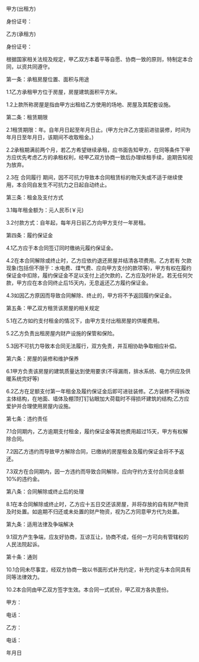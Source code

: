 
 


甲方(出租方)


身份证号：


乙方(承租方)


身份证号：


根据国家相关法规及规定，甲乙双方本着平等自愿、协商一致的原则，特制定本合同，以资共同遵守。


第一条：承租房屋位置、面积与用途


1.1乙方承租甲方位于房屋，房屋建筑面积平方米。


1.2上款所称房屋是指由甲方出租给乙方使用的场地、房屋及其配套设施。


第二条：租赁期限


2.1租赁期限：年。自年月日起至年月日止。(甲方允许乙方提前进驻装修，时间为年月日至年月日，该期间不收取租金。)


2.2承租期满前两个月，若乙方希望继续承租，应书面告知甲方，在同等条件下甲方应优先考虑乙方的承租权利，经甲乙双方协商一致后办理续租手续，逾期告知视为放弃。


2.3在
合同履行
期间，因不可抗力导致本合同租赁标的物灭失或不适于继续使用，本合同自发生不可抗力之日起自动终止。


第三条：租金及支付方式


3.1每年租金额为：元人民币(￥元)


3.2付款方式：自年起，每年月日前乙方向甲方支付一年房租。


第四条：履约保证金


4.1乙方应于本合同签订同时缴纳元履约保证金。


4.2在本合同解除或终止时，乙方应依约退还房屋并结清各项费用。乙方若有
欠款
现象(包括但不限于：水电费、煤气费、应向甲方支付的款项等)，甲方有权在履约保证金中扣除，履约保证金不足以支付上述欠款的，乙方应及时补足。若无任何欠款，甲方应在本合同终止后15天内，无息返还乙方履约保证金。


4.3如因乙方原因而导致合同解除、终止的，甲方将不予返回履约保证金。


第五条：甲乙双方租赁该房屋的相关规定


5.1在乙方如约支付租金的情况下，由甲方支付出租房屋的供暖费用。


5.2乙方负责出租房屋内财产设施的保管和保险。


5.3因不可抗力导致本合同无法履行，双方免责，并互相协助争取相应补偿。


第六条：房屋的装修和维护保养


6.1甲方负责该房屋的建筑质量达到使用要求(不得漏雨，排水系统、电力供应及供暖系统完好等)


6.2乙方在足额支付第一年租金及履约保证金后即可进驻装修。乙方装修不得拆改主体结构，在地面、墙体及棚顶打钉钻眼加大荷载时不得损坏建筑的结构;乙方应爱护并合理使用房屋内设施。


第七条：违约责任


7.1合同期内，乙方逾期支付租金，履约保证金等其他费用超过15天，甲方有权解除合同。


7.2因乙方违约而导致甲方解除合同，已缴纳的房屋租金及履约保证金将不予返还。


7.3双方在合同期内，因一方违约而导致合同解除，应向守约方支付合同总金额10%的违约金。


第八条：合同解除或终止后的处理


8.1在本合同解除或终止时，乙方应十五日交还该房屋，并将存放的自有财产物资及时处置。如逾期不归还或未处置的财产物资，视为乙方同意甲方代为处置。


第九条：适用法律及争端解决


9.1双方产生争端，应友好协商，互谅互让，协商不成，任何一方可向有管辖权的人民法院起诉。


第十条：通则


10.1合同未尽事宜，经双方协商一致以书面形式补充约定，补充约定与本合同具有同等法律效力。


10.2本合同由甲乙双方签字生效。本合同一式贰份，甲乙双方各执壹份。


甲方：


电话：


乙方：


电话：


年月日
 


 

 
 
 
 
 
  


  
 

  


  


  
 
 
 
 

